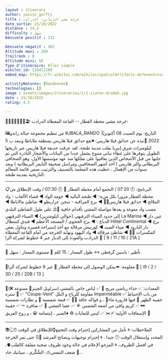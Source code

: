 ```yaml
---
layout : itinerary
author: yassin_gorfti
title : خرجة مشي الزياتن- الدرادب
date_sortie: 15/10/2022
distance : 14,2
difficulty : سهل 
Dénivelé positif : 332

Dénivelé négatif : 362 
Altitude maxi : 269 
Trailrank : 8
Altitude mini: 58 
Type d'itinéraire: Aller simple
wikiloc_id: 116411188
embed_map: https://fr.wikiloc.com/wikiloc/spatialArtifacts.do?event=view&id=116411188&measures=off&title=off&near=off&images=off&maptype=H

activityNatures: [Randonnée]
technologies: []
image : assets/images/itineraries/1/1-ziaten-dradeb.jpg
date : 23/10/2022
rating: 4.5

---
```


👣👟🚶‍♀️🚶‍♂️🌊🏖 خرجة مشي
محطة القطار -- القاعة المغطاة الدرادب:

🖼من تنظيم مجموعة جبالة راندو
#JBALA_RANDO
🗓التاريخ: يوم السبت 08 أكتوبر 2022
📝نبذة عن حدائق فيلا هاريس:
◾️تقع حدائق فيلا هاريس بمنطقة ملاباطا
وتبعد ب 5 كيلومترات شرق إبيريا
بقلب مدينة طنجة.
لقد عرفت حديقة فيلا هاريس عبر تاريخها الطويل بتوفرها على غطاء نباتي متنوع يشمل عددا من النباتات والأشجار الناذرة التي تم جلبها من قبل الأشخاص الذين تعاقبوا على تملكها منذ عهد مؤسسها الأول، وهو الصحافي البريطاني والتر هاريس ( أحد أشهر الصحافيين ومراسل صحيفة التايمز البريطانية )
وبعد سنوات من الإهمال ، حظيت هذه المعلمة بالتصنيف والترتيب ضمن قائمة المعالم التاريخية بمدينة طنجة.
________
📋البرنامج:
🕘 07:20 / التجمع أمام محطة القطار 🚄
🕗 07:30 / وقت الإنطلاق
من محطة القطار مرورا بكل من↘️:
◀️ طنجة البالية
◀️ حومة الواد
◀️ فضاء الألعاب - واد الملالح
◀️ حدائق فيلا هاريس🌲🌳
◀️ برج المراقبة - سجن عزاريطو
◀️ شاطئ مالاباطا
◀️ مصب واد مغوغة
و بعدها مواصلة المشي بأقدام حافية 👣⛱️
على طول الشاطئ البلدي إلى حدود الميناء الترفيهي {حوالي كيلومترين}
◀️ الميناء الترفيهي La Marina
◀️ عين دار الدباغ 💧
◀️ برج الحجوي / المسجد الأعظم
◀️ فندق كنتنطال Hôtel Continental
◀️ برج دار البارود
◀️ ميناء الصيد
◀️ كورنيش مرقالة مع أخذ إستراحة قصيرة وتناول بعض المكسرات 🥜🌰
◀️ شاطئ مرقالة
◀️ واد اليهود
ونهاية الخرجة من أمام القاعة المغطاة الدرادب والعودة إلى الديار عبر 4 خطوط لشركة ألزا 🚌 [ 21 / 10 / 11 / 9A ]
_________
👤 تأطير : ياسين گرفطي
↔️ طول المسار : 15 كلم
🚥 مستوى المسار : سهل
_________
📜معلومة:
⬅️يمكن الوصول إلى محطة القطار 🚄 عبر
6 خطوط لشركة ألزا 🚌
[ i9 / 2 / 30 / 20 / 20B / 13 ]
__________
📕المعدات:
✅ حذاء رياضي مريح 👟
✅ لباس خاص بالمشي (سراويل الجينز👖 ممنوعة ❌)
✅ 🧥 ستره "Coupe-Vent" مقاومة للرياح و البلل Imperméable من باب الإحتياط
✅ حقيبة الظهر 🎒 فيها قارورة ماء🍶 ،
و فواكه جافة 🥜🌰
✅ قبعة شمسية 👒 و نظارات شمسية 🕶
✅ كريم واقي من أشعة الشمس ☀️
✅ عصا المشي 🦯
✅️ صافرة ⚰️
✅ حقيبة الإسعافات الأولية 🩹✂️
✅ كيس للنفايات ♻️
♦️الصبر ، إبتسامة 😀 ، و روح الفريق 🤝
__________
📚الملاحظات:
🌀 نأمل من المشاركين إحترام وقت التجمع⌚للإنطلاق في الوقت ⏰👆 المحدد وإستغلال الوقت 🕛 جيدا .
🌀 إحترام توجيهات ونصائح المرشد 👤🔃
حتى تمر الخرجة في أفضل الظروف.
🌀 المرجو الإعلام في حالة وجود ظروف صحية مقلقة كالقلب🫀، ضعف التنفس🫁،
السُّكَّري ، سياتيك حاد 🦴...
